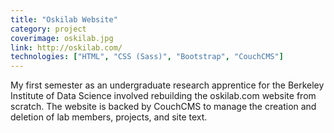 ```yaml
---
title: "Oskilab Website"
category: project
coverimage: oskilab.jpg
link: http://oskilab.com/
technologies: ["HTML", "CSS (Sass)", "Bootstrap", "CouchCMS"]
---
```


My first semester as an undergraduate research apprentice for the Berkeley Institute of Data Science involved rebuilding the oskilab.com website from scratch. The website is backed by CouchCMS to manage the creation and deletion of lab members, projects, and site text.